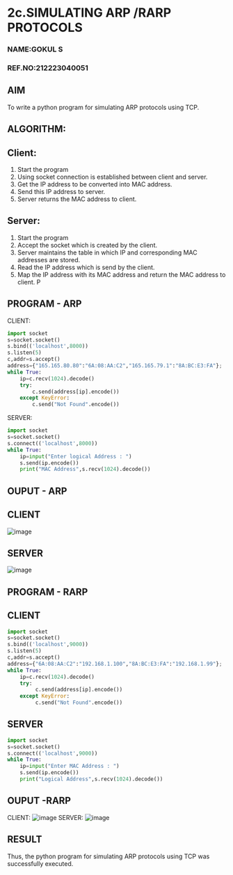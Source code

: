 # 2c.SIMULATING ARP /RARP PROTOCOLS
### NAME:GOKUL S
### REF.NO:212223040051
## AIM
To write a python program for simulating ARP protocols using TCP.
## ALGORITHM:
## Client:
1. Start the program
2. Using socket connection is established between client and server.
3. Get the IP address to be converted into MAC address.
4. Send this IP address to server.
5. Server returns the MAC address to client.
## Server:
1. Start the program
2. Accept the socket which is created by the client.
3. Server maintains the table in which IP and corresponding MAC addresses are
stored.
4. Read the IP address which is send by the client.
5. Map the IP address with its MAC address and return the MAC address to client.
P
## PROGRAM - ARP
CLIENT:
~~~PYTHON
import socket
s=socket.socket()
s.bind(('localhost',8000))
s.listen(5)
c,addr=s.accept()
address={"165.165.80.80":"6A:08:AA:C2","165.165.79.1":"8A:BC:E3:FA"};
while True:
    ip=c.recv(1024).decode()
    try:
        c.send(address[ip].encode())
    except KeyError:
        c.send("Not Found".encode())
~~~
SERVER:
~~~PYTHON
import socket
s=socket.socket()
s.connect(('localhost',8000))
while True:
    ip=input("Enter logical Address : ")
    s.send(ip.encode())
    print("MAC Address",s.recv(1024).decode())
~~~
## OUPUT - ARP
## CLIENT
![image](https://github.com/SGokul2005/2c.ARP_RARP_PROTOCOLS/assets/147121825/3e7f1fb2-e7b2-40df-b659-ad06d69b0652)
## SERVER
![image](https://github.com/SGokul2005/2c.ARP_RARP_PROTOCOLS/assets/147121825/3389f745-a8d4-40a4-9d63-204d9383d2a9)

## PROGRAM - RARP
## CLIENT
~~~PYTHON
import socket
s=socket.socket()
s.bind(('localhost',9000))
s.listen(5)
c,addr=s.accept()
address={"6A:08:AA:C2":"192.168.1.100","8A:BC:E3:FA":"192.168.1.99"};
while True:
    ip=c.recv(1024).decode()
    try:
         c.send(address[ip].encode())
    except KeyError:
         c.send("Not Found".encode())
~~~
## SERVER
~~~PYTHON
import socket
s=socket.socket()
s.connect(('localhost',9000))
while True:
    ip=input("Enter MAC Address : ")
    s.send(ip.encode())
    print("Logical Address",s.recv(1024).decode())
~~~
## OUPUT -RARP
CLIENT:
![image](https://github.com/SGokul2005/2c.ARP_RARP_PROTOCOLS/assets/147121825/4f497ab6-cb50-44b6-a08a-8b4f3fa4f662)
SERVER:
![image](https://github.com/SGokul2005/2c.ARP_RARP_PROTOCOLS/assets/147121825/b43cd6da-d386-4036-adcf-8ff657f6978c)

## RESULT
Thus, the python program for simulating ARP protocols using TCP was successfully 
executed.
